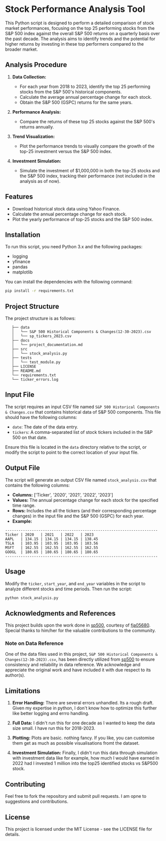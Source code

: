 
# Stock Performance Analysis Tool

This Python script is designed to perform a detailed comparison of stock market performances, focusing on the top 25 performing stocks from the S&P 500 index against the overall S&P 500 returns on a quarterly basis over the past decade. The analysis aims to identify trends and the potential for higher returns by investing in these top performers compared to the broader market.



## Analysis Procedure

1. **Data Collection:**
   - For each year from 2018 to 2023, identify the top 25 performing stocks from the S&P 500's historical components.
   - Calculate the average annual percentage change for each stock.
   - Obtain the S&P 500 (GSPC) returns for the same years.

2. **Performance Analysis:**
   - Compare the returns of these top 25 stocks against the S&P 500's returns annually.
3. **Trend Visualization:**
   - Plot the performance trends to visually compare the growth of the top-25 investment versus the S&P 500 index.

4. **Investment Simulation:**
   - Simulate the investment of $1,000,000 in both the top-25 stocks and the S&P 500 index, tracking their performance (not included in the analysis as of now).




## Features

- Download historical stock data using Yahoo Finance.
- Calculate the annual percentage change for each stock.
- Plot the yearly performance of top-25 stocks and the S&P 500 index.

## Installation

To run this script, you need Python 3.x and the following packages:
- logging
- yfinance
- pandas
- matplotlib

You can install the dependencies with the following command:

```bash
pip install -r requirements.txt
```
## Project Structure

The project structure is as follows:

```
   ├── data
   │   └── S&P 500 Historical Components & Changes(12-30-2023).csv
   │   └── sp_tickers_2023.csv
   ├── docs
   │   └── project_documentation.md
   ├── src
   │   └── stock_analysis.py
   ├── tests
   │   └── test_module.py
   ├── LICENSE
   ├── README.md
   └── requirements.txt
   └── ticker_errors.log
   ```


## Input File

The script requires an input CSV file named `S&P 500 Historical Components & Changes.csv` that contains historical data of S&P 500 components. This file should have the following columns:
- `date`: The date of the data entry.
- `tickers`: A comma-separated list of stock tickers included in the S&P 500 on that date.

Ensure this file is located in the `data` directory relative to the script, or modify the script to point to the correct location of your input file.

## Output File

The script will generate an output CSV file named `stock_analysis.csv` that contains the following columns:
- **Columns:** ['Ticker', '2020', '2021', '2022', '2023']
- **Values:** The annual percentage change for each stock for the specified time range.
- **Rows:** Includes the all the tickers (and their corresponding percentage changes) in the input file and the S&P 500 (GSPC) for each year.
- **Example:**
```
---------------------------------------------------------------------
Ticker | 2020   | 2021   | 2022   | 2023
AAPL   | 134.15 | 134.15 | 134.15 | 138.45
TSLA   | 103.95 | 103.95 | 103.95 | 103.56
MSFT   | 162.55 | 162.55 | 162.55 | 162.55       
GOOGL  | 180.65 | 180.65 | 180.65 | 180.65
---------------------------------------------------------------------
```


## Usage

Modify the `ticker`, `start_year`, and `end_year` variables in the script to analyze different stocks and time periods. Then run the script:

```bash
python stock_analysis.py
```

## Acknowledgments and References

This project builds upon the work done in [sp500](https://github.com/username/repository), courtesy of [fja05680](https://github.com/fja05680). Special thanks to him/her for the valuable contributions to the community.

### Note on Data Reference
One of the data files used in this project, `S&P 500 Historical Components & Changes(12-30-2023).csv`, has been directly utilized from [sp500](https://github.com/fja05680/sp500) to ensure consistency and reliability in data reference. We acknowledge and appreciate the original work and have included it with due respect to its author(s).


## Limitations

1. **Error Handling:**
   There are several errors unhandled. Its a rough draft. Given my expertise in python, I don't know how to optimize this further like better logging and errro handling. 

2. **Full Data:**
   I didn't run this for one decade as I wanted to keep the data size small. I have run this for 2018-2023.

3. **Plotting:**
   Plots are basic. nothing fancy. If you like, you can customise them get as much as possible visualisations fromt the dataset.

4. **Investment Simulation:**
   Finally, I didn't run this data through simulation with investment data like for example, how much I would have earned in 2022 had I invested 1 million into the top25 identified stocks vs S&P500 stock. 

   

## Contributing

Feel free to fork the repository and submit pull requests. I am opne to suggestions and contributions. 

## License

This project is licensed under the MIT License - see the LICENSE file for details.
